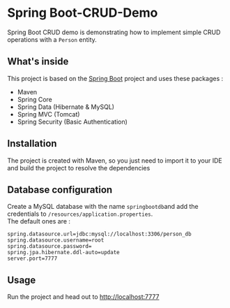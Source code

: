 # Spring Boot-CRUD-Demo

Spring Boot CRUD demo is demonstrating how to implement simple CRUD operations with a `Person` entity.

## What's inside 
This project is based on the [Spring Boot](http://projects.spring.io/spring-boot/) project and uses these packages :
- Maven
- Spring Core
- Spring Data (Hibernate & MySQL)
- Spring MVC (Tomcat)
- Spring Security (Basic Authentication)

## Installation 
The project is created with Maven, so you just need to import it to your IDE and build the project to resolve the dependencies

## Database configuration 
Create a MySQL database with the name `springbootdb`and add the credentials to `/resources/application.properties`.  
The default ones are :

```
spring.datasource.url=jdbc:mysql://localhost:3306/person_db
spring.datasource.username=root
spring.datasource.password=
spring.jpa.hibernate.ddl-auto=update
server.port=7777
```

## Usage 
Run the project and head out to [http://localhost:7777](http://localhost:7777)

